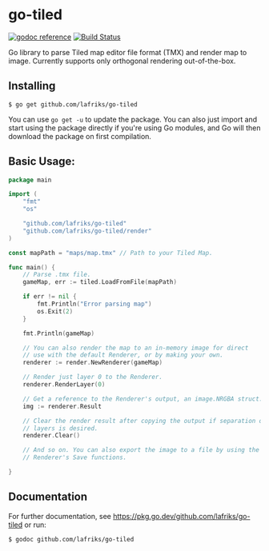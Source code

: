 # go-tiled

[![godoc reference](https://img.shields.io/badge/godoc-reference-5272B4)](https://pkg.go.dev/github.com/lafriks/go-tiled?tab=doc)
[![Build Status](https://cloud.drone.io/api/badges/lafriks/go-tiled/status.svg)](https://cloud.drone.io/lafriks/go-tiled)

Go library to parse Tiled map editor file format (TMX) and render map to image. Currently supports only orthogonal rendering out-of-the-box.

## Installing

    $ go get github.com/lafriks/go-tiled

You can use `go get -u` to update the package. You can also just import and start using the package directly if you're using Go modules, and Go will then download the package on first compilation.

## Basic Usage:

```go
package main

import (
	"fmt"
	"os"

	"github.com/lafriks/go-tiled"
	"github.com/lafriks/go-tiled/render"
)

const mapPath = "maps/map.tmx" // Path to your Tiled Map.

func main() {
    // Parse .tmx file.
	gameMap, err := tiled.LoadFromFile(mapPath)

	if err != nil {
		fmt.Println("Error parsing map")
		os.Exit(2)
	}

	fmt.Println(gameMap)

	// You can also render the map to an in-memory image for direct
	// use with the default Renderer, or by making your own.
	renderer := render.NewRenderer(gameMap)

	// Render just layer 0 to the Renderer.
	renderer.RenderLayer(0)

	// Get a reference to the Renderer's output, an image.NRGBA struct.
	img := renderer.Result

	// Clear the render result after copying the output if separation of 
	// layers is desired.
	renderer.Clear()

	// And so on. You can also export the image to a file by using the
	// Renderer's Save functions.

}

```

## Documentation

For further documentation, see https://pkg.go.dev/github.com/lafriks/go-tiled or run:

    $ godoc github.com/lafriks/go-tiled

